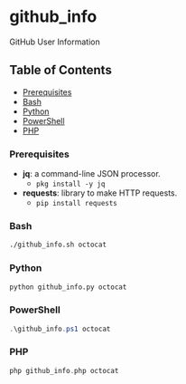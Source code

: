 # github_info
GitHub User Information

## Table of Contents
- [Prerequisites](#prerequisites)
 - [Bash](#bash)
 - [Python](#python)
 - [PowerShell](#powershell)
 - [PHP](#php)

### Prerequisites

- **jq**: a command-line JSON processor.
  - `pkg install -y jq`
- **requests**: library to make HTTP requests.
  - `pip install requests`

### Bash
```bash
./github_info.sh octocat
```

### Python
```python
python github_info.py octocat
```

### PowerShell
```powershell
.\github_info.ps1 octocat
```

### PHP
```php
php github_info.php octocat
```
